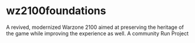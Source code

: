# wz2100foundations
A revived, modernized Warzone 2100 aimed at preserving the heritage of the game while improving the experience as well.
A community Run Project
